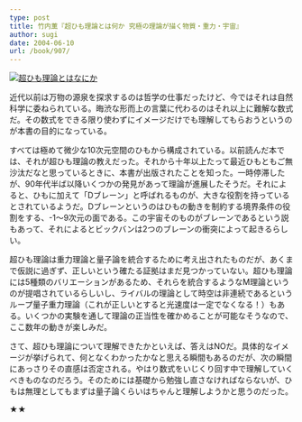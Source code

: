 ```yaml
---
type: post
title: 竹内薫『超ひも理論とは何か 究極の理論が描く物質・重力・宇宙』
author: sugi
date: 2004-06-10
url: /book/907/
---
```

<a href="http://www.amazon.co.jp/exec/obidos/ASIN/4062574446/chezsugi-22/ref=nosim/" onclick="_gaq.push(['_trackEvent', 'outbound-article', 'http://www.amazon.co.jp/exec/obidos/ASIN/4062574446/chezsugi-22/ref=nosim/', '']);" name="amazletlink" target="_blank"><img src="http://i1.wp.com/ec2.images-amazon.com/images/I/51GP7RZJFQL.SL160.jpg?w=660" alt="超ひも理論とはなにか" class="alignleft" data-recalc-dims="1" /></a>

近代以前は万物の源泉を探求するのは哲学の仕事だったけど、今ではそれは自然科学に委ねられている。晦渋な形而上の言葉に代わるのはそれ以上に難解な数式だ。その数式をできる限り使わずにイメージだけでも理解してもらおうというのが本書の目的になっている。

すべては極めて微少な10次元空間のひもから構成されている。以前読んだ本では、それが超ひも理論の教えだった。それから十年以上たって最近ひもともご無沙汰だなと思っているときに、本書が出版されたことを知った。一時停滞したが、90年代半ば以降いくつかの発見があって理論が進展したそうだ。それによると、ひもに加えて「Dブレーン」と呼ばれるものが、大きな役割を持っているとされているようだ。Dブレーンというのはひもの動きを制約する境界条件の役割をする、-1～9次元の面である。この宇宙そのものがブレーンであるという説もあって、それによるとビックバンは2つのブレーンの衝突によって起きるらしい。

超ひも理論は重力理論と量子論を統合するために考え出されたものだが、あくまで仮説に過ぎず、正しいという確たる証拠はまだ見つかっていない。超ひも理論には5種類のバリエーションがあるため、それらを統合するようなM理論というのが提唱されているらしいし、ライバルの理論として時空は非連続であるというループ量子重力理論（これが正しいとすると光速度は一定でなくなる！）もある。いくつかの実験を通して理論の正当性を確かめることが可能なそうなので、ここ数年の動きが楽しみだ。

さて、超ひも理論について理解できたかといえば、答えはNOだ。具体的なイメージが挙げられて、何となくわかったかなと思える瞬間もあるのだが、次の瞬間にあっさりその直感は否定される。やはり数式をいじくり回す中で理解していくべきものなのだろう。そのためには基礎から勉強し直さなければならないが、ひもは無理としてもまずは量子論くらいはちゃんと理解しようかと思うのだった。

★★

